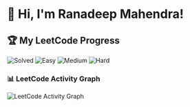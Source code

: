 # 👋 Hi, I'm Ranadeep Mahendra!

## 🏆 My LeetCode Progress

![Solved](https://img.shields.io/badge/Solved-73/3706-blue?cache=1760147345) ![Easy](https://img.shields.io/badge/Easy-41/905-brightgreen?cache=1760147345) ![Medium](https://img.shields.io/badge/Medium-31/1927-orange?cache=1760147345) ![Hard](https://img.shields.io/badge/Hard-1/874-red?cache=1760147345)

### 📊 LeetCode Activity Graph

![LeetCode Activity Graph](https://leetcard.jacoblin.cool/ranadeep_mahendra2426?theme=dark&font=Karma&ext=heatmap&cache=1760147345)
